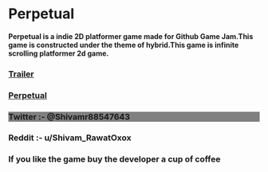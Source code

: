 <h1>Perpetual</h1>
<h4>Perpetual is a indie 2D platformer game made for Github Game Jam.This game is constructed under the theme of hybrid.This game is infinite scrolling platformer 2d game.</h4>
<h3><a href="https://www.youtube.com/watch?v=NqquNpDMs8c">Trailer</a></h3>
<h3><a href="https://shivam-rawat-0l.itch.io/perpetual">Perpetual</a></h3>
<h3 style="background-color:grey">
Twitter :- @Shivamr88547643</h3><h3>
Reddit :- u/Shivam_RawatOxox
</h3>
<h3>If you like the game buy the developer a cup of coffee</h3>

